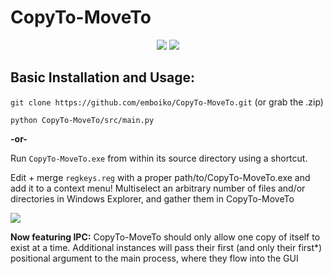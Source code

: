 # CopyTo-MoveTo
<p align="center">
	<img src="https://i.imgur.com/VRKKDms.png">
	<img src="https://i.imgur.com/7oTlfM6.png">
</p>

## Basic Installation and Usage:

`git clone https://github.com/emboiko/CopyTo-MoveTo.git` (or grab the .zip)

`python CopyTo-MoveTo/src/main.py`

**-or-**

Run `CopyTo-MoveTo.exe` from within its source directory using a shortcut.

Edit + merge `regkeys.reg` with a proper path/to/CopyTo-MoveTo.exe and add it to a context menu! Multiselect an arbitrary number of files and/or directories in Windows Explorer, and gather them in CopyTo-MoveTo

   <img src="https://i.imgur.com/wLcGVgL.png">

**Now featuring IPC:** CopyTo-MoveTo should only allow one copy of itself to exist at a time. Additional instances will pass their first (and only their first*) positional argument to the main process, where they flow into the GUI

